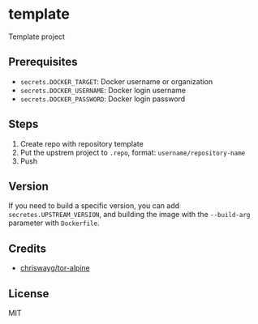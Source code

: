 # template

Template project

## Prerequisites

- `secrets.DOCKER_TARGET`: Docker username or organization
- `secrets.DOCKER_USERNAME`: Docker login username
- `secrets.DOCKER_PASSWORD`: Docker login password

## Steps

1. Create repo with repository template
2. Put the upstrem project to `.repo`, format: `username/repository-name`
3. Push

## Version

If you need to build a specific version, you can add `secretes.UPSTREAM_VERSION`,
and building the image with the `--build-arg` parameter with `Dockerfile`.

## Credits
- [chriswayg/tor-alpine](https://github.com/chriswayg/tor-alpine)

## License

MIT

